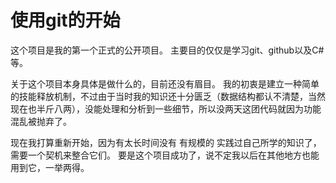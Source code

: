 # 使用git的开始

这个项目是我的第一个正式的公开项目。
主要目的仅仅是学习git、github以及C#等。

关于这个项目本身具体是做什么的，目前还没有眉目。
我的初衷是建立一种简单的技能释放机制，不过由于当时我的知识还十分匮乏（数据结构都认不清楚，当然现在也半斤八两），没能处理和分析到一些细节，所以没两天这团代码就因为功能混乱被抛弃了。

现在我打算重新开始，因为有太长时间没有 有规模的 实践过自己所学的知识了，需要一个契机来整合它们。
要是这个项目成功了，说不定我以后在其他地方也能用到它，一举两得。
